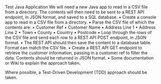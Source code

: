 Test Java Application
We will need a new Java app to read in a CSV file from a directory. The contents will then need to be sent to a REST API endpoint, in JSON format, and saved to a SQL database.
	•	Create a console app to read in a CSV file from a directory.
	•	Parse the CSV file of which the contents are:
	•	Customer Ref
	•	Customer Name
	•	Address Line 1
	•	Address Line 2
	•	Town
	•	County
	•	Country
	•	Postcode
	•	Loop through the rows of the CSV file and send each row to a REST API POST endpoint, in JSON format.
	•	The REST API should then save the content to a database table. Format can match the CSV file.
	•	Create a REST API GET endpoint to retrieve the customer information, passing in a customer ref to filter the data. Contents should be returned in JSON format.
	•	Some documentation or Wiki to explain the approach taken.

Where possible, a Test-Driven Development (TDD) approach should be taken.
